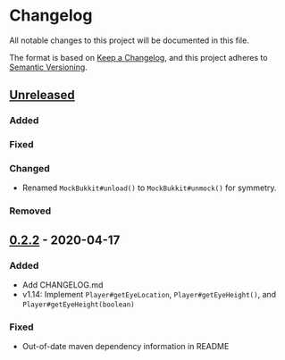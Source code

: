 # Changelog
All notable changes to this project will be documented in this file.

The format is based on [Keep a Changelog](https://keepachangelog.com/en/1.0.0/),
and this project adheres to [Semantic Versioning](https://semver.org/spec/v2.0.0.html).

## [Unreleased]
### Added
### Fixed

### Changed
 - Renamed `MockBukkit#unload()` to `MockBukkit#unmock()` for symmetry.

### Removed

## [0.2.2] - 2020-04-17
### Added
- Add CHANGELOG.md
- v1.14: Implement `Player#getEyeLocation`, `Player#getEyeHeight()`, and `Player#getEyeHeight(boolean)`

### Fixed
- Out-of-date maven dependency information in README

[Unreleased]: https://github.com/seeseemelk/MockBukkit
[0.2.2]: https://search.maven.org/artifact/com.github.seeseemelk/MockBukkit-v1.14/0.2.2/jar
[0.2.1]: https://search.maven.org/artifact/com.github.seeseemelk/MockBukkit-v1.14/0.2.1/jar
